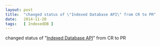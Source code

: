 ```yaml
---
layout: post
title:  "changed status of \"Indexed Database API\" from CR to PR"
date:   2014-11-20
tags:   [ IndexedDB ]
---
```


changed status of "[Indexed Database API](/spec/IndexedDB)" from CR to PR

